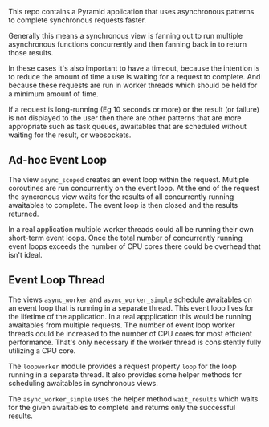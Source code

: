 This repo contains a Pyramid application that uses asynchronous
patterns to complete synchronous requests faster.

Generally this means a synchronous view is fanning out to run multiple
asynchronous functions concurrently and then fanning back in to return
those results.

In these cases it's also important to have a timeout, because the intention
is to reduce the amount of time a use is waiting for a request to complete.
And because these requests are run in worker threads which should be held
for a minimum amount of time.

If a request is long-running (Eg 10 seconds or more) or the result (or failure)
is not displayed to the user then there are other patterns that are more
appropriate such as task queues, awaitables that are scheduled without waiting
for the result, or websockets.

## Ad-hoc Event Loop
The view `async_scoped` creates an event loop within the request. Multiple
coroutines are run concurrently on the event loop. At the end of the request
the syncronous view waits for the results of all concurrently running
awaitables to complete. The event loop is then closed and the results
returned.

In a real application multiple worker threads could all be running their own
short-term event loops. Once the total number of concurrently running event
loops exceeds the number of CPU cores there could be overhead that isn't
ideal.

## Event Loop Thread

The views `async_worker` and `async_worker_simple` schedule awaitables on
an event loop that is running in a separate thread. This event loop lives
for the lifetime of the application. In a real appplication this would be
running awaitables from multiple requests. The number of event loop worker
threads could be increased to the number of CPU cores for most efficient
performance. That's only necessary if the worker thread is consistently
fully utilizing a CPU core.

The `loopworker` module provides a request property `loop` for the loop
running in a separate thread. It also provides some helper methods for
scheduling awaitables in synchronous views.

The `async_worker_simple` uses the helper method `wait_results` which waits
for the given awaitables to complete and returns only the successful results.
